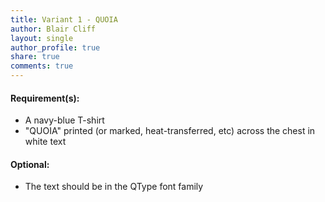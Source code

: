```yaml
---
title: Variant 1 - QUOIA
author: Blair Cliff
layout: single
author_profile: true
share: true
comments: true
---
```


#### Requirement(s):
* A navy-blue T-shirt
* "QUOIA" printed (or marked, heat-transferred, etc) across the chest in white text

#### Optional:
* The text should be in the QType font family